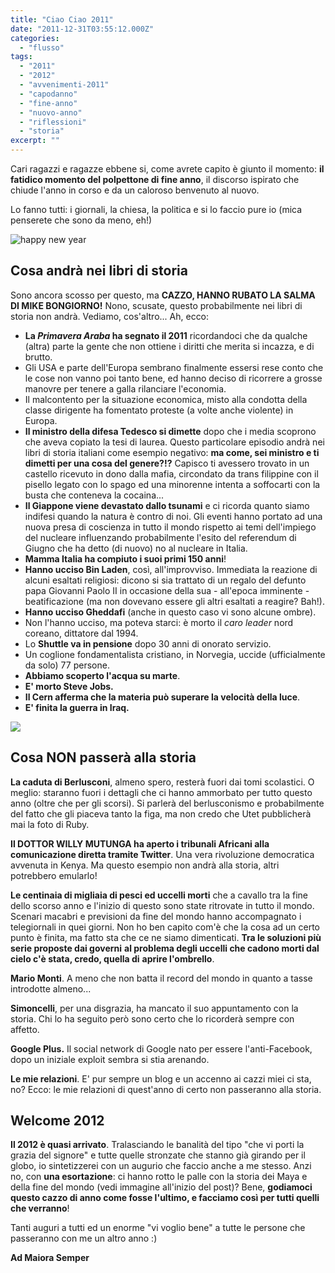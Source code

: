 ```yaml
---
title: "Ciao Ciao 2011"
date: "2011-12-31T03:55:12.000Z"
categories:
  - "flusso"
tags:
  - "2011"
  - "2012"
  - "avvenimenti-2011"
  - "capodanno"
  - "fine-anno"
  - "nuovo-anno"
  - "riflessioni"
  - "storia"
excerpt: ""
---
```


Cari ragazzi e ragazze ebbene si, come avrete capito è giunto il momento: **il fatidico momento del polpettone di fine anno**, il discorso ispirato che chiude l'anno in corso e da un caloroso benvenuto al nuovo.

Lo fanno tutti: i giornali, la chiesa, la politica e si lo faccio pure io (mica penserete che sono da meno, eh!)

![](https://enricodeleo.s3.eu-south-1.amazonaws.com/uploads/2011/12/newyear-565x233.jpg "happy new year")

## Cosa andrà nei libri di storia

Sono ancora scosso per questo, ma **CAZZO, HANNO RUBATO LA SALMA DI MIKE BONGIORNO!** Nono, scusate, questo probabilmente nei libri di storia non andrà. Vediamo, cos'altro... Ah, ecco:

- **La _Primavera Araba_ ha segnato il 2011** ricordandoci che da qualche (altra) parte la gente che non ottiene i diritti che merita si incazza, e di brutto.
- Gli USA e parte dell'Europa sembrano finalmente essersi rese conto che le cose non vanno poi tanto bene, ed hanno deciso di ricorrere a grosse manovre per tenere a galla rilanciare l'economia.
- Il malcontento per la situazione economica, misto alla condotta della classe dirigente ha fomentato proteste (a volte anche violente) in Europa.
- **Il ministro della difesa Tedesco si dimette** dopo che i media scoprono che aveva copiato la tesi di laurea. Questo particolare episodio andrà nei libri di storia italiani come esempio negativo: **ma come, sei ministro e ti dimetti per una cosa del genere?!?** Capisco ti avessero trovato in un castello ricevuto in dono dalla mafia, circondato da trans filippine con il pisello legato con lo spago ed una minorenne intenta a soffocarti con la busta che conteneva la cocaina...
- **Il Giappone viene devastato dallo tsunami** e ci ricorda quanto siamo indifesi quando la natura è contro di noi. Gli eventi hanno portato ad una nuova presa di coscienza in tutto il mondo rispetto ai temi dell'impiego del nucleare influenzando probabilmente l'esito del referendum di Giugno che ha detto (di nuovo) no al nucleare in Italia.
- **Mamma Italia ha compiuto i suoi primi 150 anni**!
- **Hanno ucciso Bin Laden**, così, all'improvviso. Immediata la reazione di alcuni esaltati religiosi: dicono si sia trattato di un regalo del defunto papa Giovanni Paolo II in occasione della sua - all'epoca imminente - beatificazione (ma non dovevano essere gli altri esaltati a reagire? Bah!).
- **Hanno ucciso Gheddafi** (anche in questo caso vi sono alcune ombre).
- Non l'hanno ucciso, ma poteva starci: è morto il _caro leader_ nord coreano, dittatore dal 1994.
- Lo **Shuttle va in pensione** dopo 30 anni di onorato servizio.
- Un coglione fondamentalista cristiano, in Norvegia, uccide (ufficialmente da solo) 77 persone.
- **Abbiamo scoperto l'acqua su marte**.
- **E' morto Steve Jobs.**
- **Il Cern afferma che la materia può superare la velocità della luce**.
- **E' finita la guerra in Iraq.**

[![](https://img.youtube.com/vi/SAIEamakLoY/0.jpg)](https://www.youtube.com/watch?v=SAIEamakLoY)

## Cosa NON passerà alla storia

**La caduta di Berlusconi**, almeno spero, resterà fuori dai tomi scolastici. O meglio: staranno fuori i dettagli che ci hanno ammorbato per tutto questo anno (oltre che per gli scorsi). Si parlerà del berlusconismo e probabilmente del fatto che gli piaceva tanto la figa, ma non credo che Utet pubblicherà mai la foto di Ruby.

**Il DOTTOR WILLY MUTUNGA ha aperto i tribunali Africani alla comunicazione diretta tramite Twitter**. Una vera rivoluzione democratica avvenuta in Kenya. Ma questo esempio non andrà alla storia, altri potrebbero emularlo!

**Le centinaia di migliaia di pesci ed uccelli morti** che a cavallo tra la fine dello scorso anno e l'inizio di questo sono state ritrovate in tutto il mondo. Scenari macabri e previsioni da fine del mondo hanno accompagnato i telegiornali in quei giorni. Non ho ben capito com'è che la cosa ad un certo punto è finita, ma fatto sta che ce ne siamo dimenticati. **Tra le soluzioni più serie proposte dai governi** **al problema degli uccelli che cadono morti dal cielo c'è stata, credo, quella di** **aprire l'ombrello**.

**Mario Monti**. A meno che non batta il record del mondo in quanto a tasse introdotte almeno...

**Simoncelli**, per una disgrazia, ha mancato il suo appuntamento con la storia. Chi lo ha seguito però sono certo che lo ricorderà sempre con affetto.

**Google Plus.** Il social network di Google nato per essere l'anti-Facebook, dopo un iniziale exploit sembra si stia arenando.

**Le mie relazioni**. E' pur sempre un blog e un accenno ai cazzi miei ci sta, no? Ecco: le mie relazioni di quest'anno di certo non passeranno alla storia.

## Welcome 2012

**Il 2012 è quasi arrivato**. Tralasciando le banalità del tipo "che vi porti la grazia del signore" e tutte quelle stronzate che stanno già girando per il globo, io sintetizzerei con un augurio che faccio anche a me stesso. Anzi no, con **una esortazione**: ci hanno rotto le palle con la storia dei Maya e della fine del mondo (vedi immagine all'inizio del post)? Bene, **godiamoci questo cazzo di anno come fosse l'ultimo, e facciamo così per tutti quelli che verranno**!

Tanti auguri a tutti ed un enorme "vi voglio bene" a tutte le persone che passeranno con me un altro anno :)

**Ad Maiora Semper**

